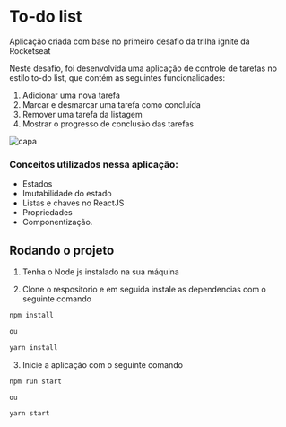 # To-do list

Aplicação criada com base no primeiro desafio da trilha ignite da Rocketseat

Neste desafio, foi desenvolvida uma aplicação de controle de tarefas no estilo to-do list, que contém as seguintes funcionalidades:

1. Adicionar uma nova tarefa
2. Marcar e desmarcar uma tarefa como concluída
3. Remover uma tarefa da listagem
4. Mostrar o progresso de conclusão das tarefas

![capa](https://api-cdn.figma.com/resize/thumbnails/18a35bf7-cbf8-4747-b0d6-3ed26304c823?height=450&bucket=figma-alpha)

### Conceitos utilizados nessa aplicação:

- Estados
- Imutabilidade do estado
- Listas e chaves no ReactJS
- Propriedades
- Componentização.

## Rodando o projeto

1. Tenha o Node js instalado na sua máquina

2. Clone o respositorio e em seguida instale as dependencias com o seguinte comando

```bash
npm install

ou

yarn install

```

3. Inicie a aplicação com o seguinte comando

```bash
npm run start

ou

yarn start

```
